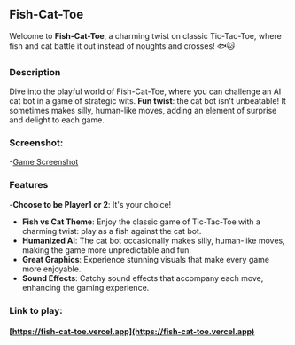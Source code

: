 ## Fish-Cat-Toe

Welcome to **Fish-Cat-Toe**, a charming twist on classic Tic-Tac-Toe, where fish and cat battle it out instead of noughts and crosses! 🐟🐱

### Description

Dive into the playful world of Fish-Cat-Toe, where you can challenge an AI cat bot in a game of strategic wits. 
**Fun twist**: the cat bot isn't unbeatable! It sometimes makes silly, human-like moves, adding an element of surprise and delight to each game.

### Screenshot:
-[Game Screenshot](https://github.com/ADR-projects/Fish-Cat-Toe.git)

### Features
-**Choose to be Player1 or 2**: It's your choice!
- **Fish vs Cat Theme**: Enjoy the classic game of Tic-Tac-Toe with a charming twist: play as a fish against the cat bot.
- **Humanized AI**: The cat bot occasionally makes silly, human-like moves, making the game more unpredictable and fun.
- **Great Graphics**: Experience stunning visuals that make every game more enjoyable.
- **Sound Effects**: Catchy sound effects that accompany each move, enhancing the gaming experience.

### Link to play:
#### [https://fish-cat-toe.vercel.app](https://fish-cat-toe.vercel.app)
